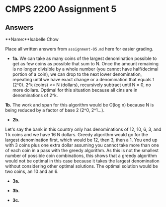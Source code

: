 # CMPS 2200 Assignment 5
## Answers

**Name:**Isabelle Chow


Place all written answers from `assignment-05.md` here for easier grading.





- **1a.**
We can take as many coins of the largest denomination possible to get as few coins as possible that sum to N. Once the amount remaining is no longer divisible by a whole number (you cannot have half/decimal portion of a coin), we can drop to the next lower denomination, repeating until we have exact change or a denomination that equals 1 (2^0). 2^k (coins) <= N (dollars), recursively subtract until N = 0, no more dollars. Optimal for this situation because all cins are in denominations of 2^k. 

**1b.** The work and span for this algorithm would be O(log n) because N is being reduced by a factor of base 2 (2^0, 2^1...). 






- **2b.**

Let's say the bank in this country only has denominations of 12, 10, 6, 3, and 1 k coins and we have 16 N dollars. Greedy algorithm would go for the largest denomination first, which would be 12, then 3, then a 1. You end up with 3 coins plus one extra dollar assuming you cannot take more than one of each coin in a pass with the greedy algorithm. As this is not the smallest number of possible coin combinations, this shows that a greedy algorithm would not be optimal in this case because it takes the largest denomination without considering other optimal solutions. 
The optimal solution would be two coins, an 10 and an 6. 


- **3a.**






- **3b.**






- **3c.**



